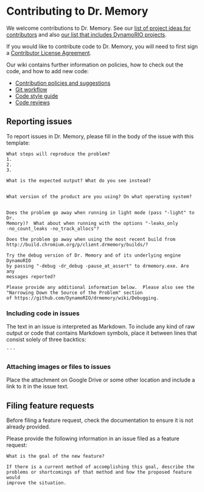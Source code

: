 # Contributing to Dr. Memory

We welcome contributions to Dr. Memory.  See our [list of project ideas for
contributors](http://drmemory.org/projects.html) and also [our list that
includes DynamoRIO
projects](https://github.com/DynamoRIO/drmemory/wiki/Projects).

If you would like to contribute code to Dr. Memory, you will need to first sign a
[Contributor License Agreement](https://developers.google.com/open-source/cla/individual).

Our wiki contains further information on policies, how to check out the
code, and how to add new code:

- [Contribution policies and suggestions](https://github.com/DynamoRIO/drmemory/wiki/Contributing)
- [Git workflow](https://github.com/DynamoRIO/drmemory/wiki/Workflow)
- [Code style guide](https://github.com/DynamoRIO/drmemory/wiki/Code-Style)
- [Code reviews](https://github.com/DynamoRIO/drmemory/wiki/Code-Reviews)

## Reporting issues

To report issues in Dr. Memory, please fill in the body of the issue with
this template:

```
What steps will reproduce the problem?
1.
2.
3.

What is the expected output? What do you see instead?


What version of the product are you using? On what operating system?


Does the problem go away when running in light mode (pass "-light" to Dr.
Memory)?  What about when running with the options "-leaks_only
-no_count_leaks -no_track_allocs"?

Does the problem go away when using the most recent build from
http://build.chromium.org/p/client.drmemory/builds/?

Try the debug version of Dr. Memory and of its underlying engine DynamoRIO
by passing "-debug -dr_debug -pause_at_assert" to drmemory.exe. Are any
messages reported?

Please provide any additional information below.  Please also see the
"Narrowing Down the Source of the Problem" section
of https://github.com/DynamoRIO/drmemory/wiki/Debugging.
```

### Including code in issues

The text in an issue is interpreted as Markdown.  To include any kind of
raw output or code that contains Markdown symbols, place it between lines
that consist solely of three backtics:
<pre>
```
</pre>

### Attaching images or files to issues

Place the attachment on Google Drive or some other location and include a
link to it in the issue text.

## Filing feature requests

Before filing a feature request, check the documentation to ensure it is
not already provided.

Please provide the following information in an issue filed as a feature
request:

```
What is the goal of the new feature?

If there is a current method of accomplishing this goal, describe the
problems or shortcomings of that method and how the proposed feature would
improve the situation.
```
